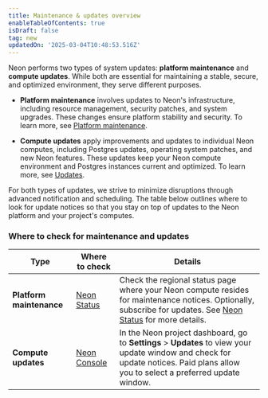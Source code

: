 ```yaml
---
title: Maintenance & updates overview
enableTableOfContents: true
isDraft: false
tag: new
updatedOn: '2025-03-04T10:48:53.516Z'
---
```


Neon performs two types of system updates: **platform maintenance** and **compute updates**. While both are essential for maintaining a stable, secure, and optimized environment, they serve different purposes.

- **Platform maintenance** involves updates to Neon's infrastructure, including resource management, security patches, and system upgrades. These changes ensure platform stability and security. To learn more, see [Platform maintenance](/docs/manage/platform-maintenance).

- **Compute updates** apply improvements and updates to individual Neon computes, including Postgres updates, operating system patches, and new Neon features. These updates keep your Neon compute environment and Postgres instances current and optimized. To learn more, see [Updates](/docs/manage/updates).

For both types of updates, we strive to minimize disruptions through advanced notification and scheduling. The table below outlines where to look for update notices so that you stay on top of updates to the Neon platform and your project's computes.

### Where to check for maintenance and updates

| Type | Where to check | Details |
|------|--------------|---------|
| **Platform maintenance** | [Neon Status](https://neonstatus.com/) | Check the regional status page where your Neon compute resides for maintenance notices. Optionally, subscribe for updates. See [Neon Status](/docs/introduction/status) for more details. |
| **Compute updates** | [Neon Console](https://console.neon.tech/app/projects) | In the Neon project dashboard, go to **Settings** > **Updates** to view your update window and check for update notices. Paid plans allow you to select a preferred update window. |



